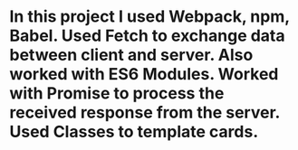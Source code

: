# In this project I used Webpack, npm, Babel. Used Fetch to exchange data between client and server. Also worked with ES6 Modules. Worked with Promise to process the received response from the server. Used Classes to template cards.
